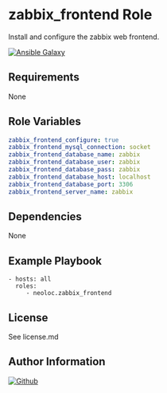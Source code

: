 zabbix_frontend Role
=========

Install and configure the zabbix web frontend.

[![Ansible Galaxy](https://img.shields.io/badge/ansible--galaxy-neoloc.zabbix_frontend-blue.svg)](https://galaxy.ansible.com/neoloc/ansible-role-TEMPLATE/)


Requirements
------------

None

Role Variables
--------------

```yaml
zabbix_frontend_configure: true
zabbix_frontend_mysql_connection: socket
zabbix_frontend_database_name: zabbix
zabbix_frontend_database_user: zabbix
zabbix_frontend_database_pass: zabbix
zabbix_frontend_database_host: localhost
zabbix_frontend_database_port: 3306
zabbix_frontend_server_name: zabbix
```

Dependencies
------------

None

Example Playbook
----------------

    - hosts: all
      roles:
         - neoloc.zabbix_frontend

License
-------

See license.md

Author Information
------------------

[![Github](https://img.shields.io/badge/Github-neoloc-blue.svg)](https://github.com/neoloc)
